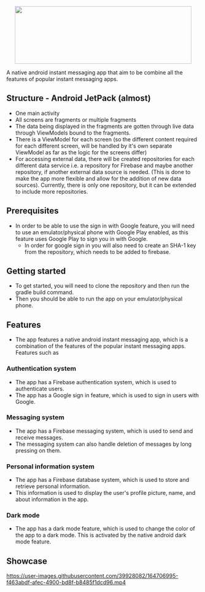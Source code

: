 <p align="center">
  <img width="460" height="150" src="https://user-images.githubusercontent.com/39928082/164708343-a183b81b-fa61-4f9b-a095-4e89e9a986c9.png">
</p>

A native android instant messaging app that aim to be combine all the features of popular instant messaging apps.

## Structure - Android JetPack (almost)

-   One main activity
-   All screens are fragments or multiple fragments
-   The data being displayed in the fragments are gotten through live data through ViewModels bound to the fragments.
-   There is a ViewModel for each screen (so the different content required for each different screen, will be handled by it's own separate ViewModel as far as the logic for the screens differ)
-   For accessing external data, there will be created repositories for each different data service i.e. a repository for Firebase and maybe another repository, if another external data source is needed. (This is done to make the app more flexible and allow for the addition of new data sources). Currently, there is only one repository, but it can be extended to include more repositories.

## Prerequisites

-   In order to be able to use the sign in with Google feature, you will need to use an emulator/physical phone with Google Play enabled, as this feature uses Google Play to sign you in with Google.
    -   In order for google sign in you will also need to create an SHA-1 key from the repository, which needs to be added to firebase.

## Getting started

-   To get started, you will need to clone the repository and then run the gradle build command.
-   Then you should be able to run the app on your emulator/physical phone.

## Features

-   The app features a native android instant messaging app, which is a combination of the features of the popular instant messaging apps. Features such as

### Authentication system

-   The app has a Firebase authentication system, which is used to authenticate users.
-   The app has a Google sign in feature, which is used to sign in users with Google.

### Messaging system

-   The app has a Firebase messaging system, which is used to send and receive messages.
-   The messaging system can also handle deletion of messages by long pressing on them.

### Personal information system

-   The app has a Firebase database system, which is used to store and retrieve personal information.
-   This information is used to display the user's profile picture, name, and about information in the app.

### Dark mode
-  The app has a dark mode feature, which is used to change the color of the app to a dark mode. This is activated by the native android dark mode feature.

## Showcase
https://user-images.githubusercontent.com/39928082/164706995-f463abdf-afec-4900-bd8f-b8485f1dcd96.mp4

